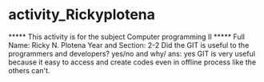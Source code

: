 # activity_Rickyplotena
***** This activity is for the subject Computer programming II *****
Full Name: Ricky N. Plotena
Year and Section: 2-2
Did the GIT is useful to the programmers and developers? yes/no and why/
ans:
yes GIT is very useful because it easy to access and create codes even in offline process like the others can't.
